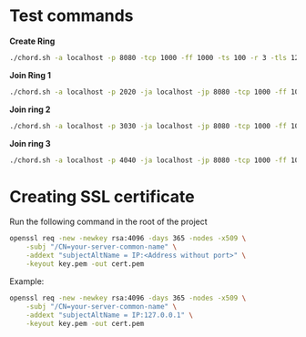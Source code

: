 # Test commands

**Create Ring**
```bash
./chord.sh -a localhost -p 8080 -tcp 1000 -ff 1000 -ts 100 -r 3 -tls 127.0.0.1:8081
```

**Join Ring 1**
```bash
./chord.sh -a localhost -p 2020 -ja localhost -jp 8080 -tcp 1000 -ff 1000 -ts 100 -r 3 -tls 127.0.0.1:2021
```

**Join ring 2**
```bash
./chord.sh -a localhost -p 3030 -ja localhost -jp 8080 -tcp 1000 -ff 1000 -ts 100 -r 3 -tls 127.0.0.1:3031
```

**Join ring 3**
```bash
./chord.sh -a localhost -p 4040 -ja localhost -jp 8080 -tcp 1000 -ff 1000 -ts 100 -r 3 -tls 127.0.0.1:4041
```

# Creating SSL certificate

Run the following command in the root of the project 
```bash
openssl req -new -newkey rsa:4096 -days 365 -nodes -x509 \
    -subj "/CN=your-server-common-name" \
    -addext "subjectAltName = IP:<Address without port>" \
    -keyout key.pem -out cert.pem

```
Example:
```bash
openssl req -new -newkey rsa:4096 -days 365 -nodes -x509 \
    -subj "/CN=your-server-common-name" \
    -addext "subjectAltName = IP:127.0.0.1" \
    -keyout key.pem -out cert.pem

```
